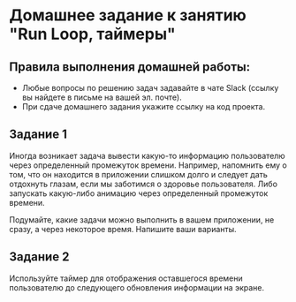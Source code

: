 # Домашнее задание к занятию "Run Loop, таймеры"

## Правила выполнения домашней работы:

* Любые вопросы по решению задач задавайте в чате Slack (ссылку вы найдете в письме на вашей эл. почте).
* При сдаче домашнего задания укажите ссылку на код проекта.

## Задание 1
Иногда возникает задача вывести какую-то информацию пользователю через определенный промежуток времени. Например, напомнить ему о том, что он находится в приложении слишком долго и следует дать отдохнуть глазам, если мы заботимся о здоровье пользователя. Либо запускать какую-либо анимацию через определенный промежуток времени. 

Подумайте, какие задачи можно выполнить в вашем приложении, не сразу, а через некоторое время. Напишите ваши варианты.

## Задание 2
Используйте таймер для отображения оставшегося времени пользователю до следующего обновления информации на экране.


